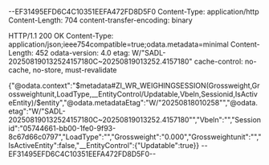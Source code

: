 --EF31495EFD6C4C10351EEFA472FD8D5F0
Content-Type: application/http
Content-Length: 704
content-transfer-encoding: binary

HTTP/1.1 200 OK
Content-Type: application/json;ieee754compatible=true;odata.metadata=minimal
Content-Length: 452
odata-version: 4.0
etag: W/"SADL-202508190132524157180C~20250819013252.4157180"
cache-control: no-cache, no-store, must-revalidate

{"@odata.context":"$metadata#ZI_WR_WEIGHINGSESSION(Grossweight,Grossweightunit,LoadType,__EntityControl/Updatable,Vbeln,Sessionid,IsActiveEntity)/$entity","@odata.metadataEtag":"W/\"20250818010258\"","@odata.etag":"W/\"SADL-202508190132524157180C~20250819013252.4157180\"","Vbeln":"","Sessionid":"05744661-bb00-1fe0-9f93-8c67d66c0797","LoadType":"","Grossweight":"0.000","Grossweightunit":"","IsActiveEntity":false,"__EntityControl":{"Updatable":true}}
--EF31495EFD6C4C10351EEFA472FD8D5F0--
